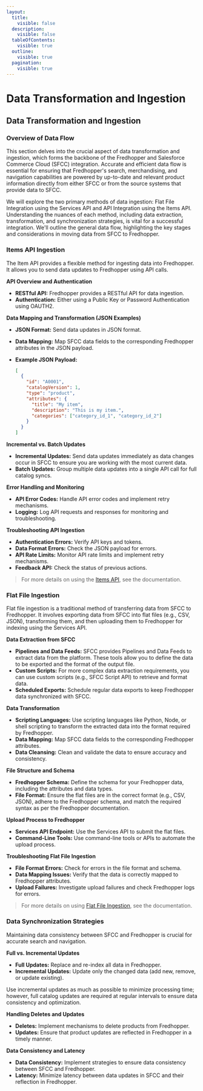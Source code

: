 ```yaml
---
layout:
  title:
    visible: false
  description:
    visible: false
  tableOfContents:
    visible: true
  outline:
    visible: true
  pagination:
    visible: true
---
```


# Data Transformation and Ingestion

## Data Transformation and Ingestion

### Overview of Data Flow

This section delves into the crucial aspect of data transformation and ingestion, which forms the backbone of the Fredhopper and Salesforce Commerce Cloud (SFCC) integration. Accurate and efficient data flow is essential for ensuring that Fredhopper's search, merchandising, and navigation capabilities are powered by up-to-date and relevant product information directly from either SFCC or from the source systems that provide data to SFCC.

We will explore the two primary methods of data ingestion: Flat File Integration using the Services API and API Integration using the Items API. Understanding the nuances of each method, including data extraction, transformation, and synchronization strategies, is vital for a successful integration. We'll outline the general data flow, highlighting the key stages and considerations in moving data from SFCC to Fredhopper.

### Items API Ingestion

The Item API provides a flexible method for ingesting data into Fredhopper. It allows you to send data updates to Fredhopper using API calls.

**API Overview and Authentication**

* **RESTful API:** Fredhopper provides a RESTful API for data ingestion.
* **Authentication:** Either using a Public Key or Password Authentication using OAUTH2.

**Data Mapping and Transformation (JSON Examples)**

* **JSON Format:** Send data updates in JSON format.
* **Data Mapping:** Map SFCC data fields to the corresponding Fredhopper attributes in the JSON payload.
*   **Example JSON Payload:**

    ```json
    [
      {
        "id": "A0001",
        "catalogVersion": 1,
        "type": "product",
        "attributes": {
          "title": "My item",
          "description": "This is my item.",
          "categories": ["category_id_1", "category_id_2"]
        }
      }
    ]
    ```

**Incremental vs. Batch Updates**

* **Incremental Updates:** Send data updates immediately as data changes occur in SFCC to ensure you are working with the most current data.
* **Batch Updates:** Group multiple data updates into a single API call for full catalog syncs.

**Error Handling and Monitoring**

* **API Error Codes:** Handle API error codes and implement retry mechanisms.
* **Logging:** Log API requests and responses for monitoring and troubleshooting.

**Troubleshooting API Ingestion**

* **Authentication Errors:** Verify API keys and tokens.
* **Data Format Errors:** Check the JSON payload for errors.
* **API Rate Limits:** Monitor API rate limits and implement retry mechanisms.
* **Feedback API:** Check the status of previous actions.

> For more details on using the [Items API](https://crownpeak.gitbook.io/product-discovery/product-discovery-developer-guide/item-catalog-management/what-is-the-items-api), see the documentation.

### Flat File Ingestion

Flat file ingestion is a traditional method of transferring data from SFCC to Fredhopper. It involves exporting data from SFCC into flat files (e.g., CSV, JSON), transforming them, and then uploading them to Fredhopper for indexing using the Services API.

**Data Extraction from SFCC**

* **Pipelines and Data Feeds:** SFCC provides Pipelines and Data Feeds to extract data from the platform. These tools allow you to define the data to be exported and the format of the output file.
* **Custom Scripts:** For more complex data extraction requirements, you can use custom scripts (e.g., SFCC Script API) to retrieve and format data.
* **Scheduled Exports:** Schedule regular data exports to keep Fredhopper data synchronized with SFCC.

**Data Transformation**

* **Scripting Languages:** Use scripting languages like Python, Node, or shell scripting to transform the extracted data into the format required by Fredhopper.
* **Data Mapping:** Map SFCC data fields to the corresponding Fredhopper attributes.
* **Data Cleansing:** Clean and validate the data to ensure accuracy and consistency.

**File Structure and Schema**

* **Fredhopper Schema:** Define the schema for your Fredhopper data, including the attributes and data types.
* **File Format:** Ensure the flat files are in the correct format (e.g., CSV, JSON), adhere to the Fredhopper schema, and match the required syntax as per the Fredhopper documentation.

**Upload Process to Fredhopper**

* **Services API Endpoint:** Use the Services API to submit the flat files.
* **Command-Line Tools:** Use command-line tools or APIs to automate the upload process.

**Troubleshooting Flat File Ingestion**

* **File Format Errors:** Check for errors in the file format and schema.
* **Data Mapping Issues:** Verify that the data is correctly mapped to Fredhopper attributes.
* **Upload Failures:** Investigate upload failures and check Fredhopper logs for errors.

> For more details on using [Flat File Ingestion](https://crownpeak.gitbook.io/product-discovery/fredhopper-integration-guide/fredhopper-integration-guide-1/data-integration), see the documentation.

### Data Synchronization Strategies

Maintaining data consistency between SFCC and Fredhopper is crucial for accurate search and navigation.

**Full vs. Incremental Updates**

* **Full Updates:** Replace and re-index all data in Fredhopper.
* **Incremental Updates:** Update only the changed data (add new, remove, or update existing).

Use incremental updates as much as possible to minimize processing time; however, full catalog updates are required at regular intervals to ensure data consistency and optimization.

**Handling Deletes and Updates**

* **Deletes:** Implement mechanisms to delete products from Fredhopper.
* **Updates:** Ensure that product updates are reflected in Fredhopper in a timely manner.

**Data Consistency and Latency**

* **Data Consistency:** Implement strategies to ensure data consistency between SFCC and Fredhopper.
* **Latency:** Minimize latency between data updates in SFCC and their reflection in Fredhopper.
